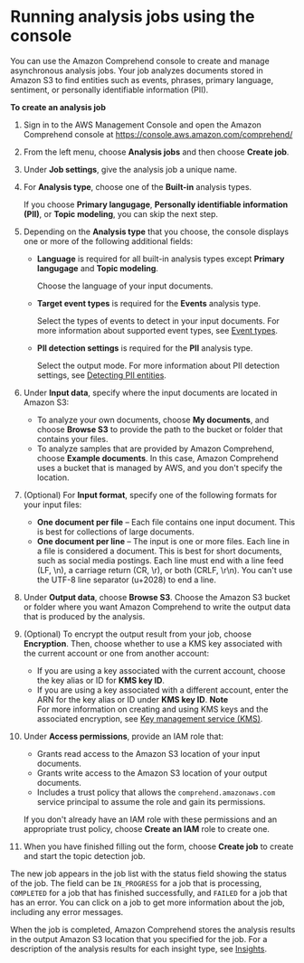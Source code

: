 # Running analysis jobs using the console<a name="analysis-jobs"></a>

You can use the Amazon Comprehend console to create and manage asynchronous analysis jobs\. Your job analyzes documents stored in Amazon S3 to find entities such as events, phrases, primary language, sentiment, or personally identifiable information \(PII\)\.

**To create an analysis job**

1. Sign in to the AWS Management Console and open the Amazon Comprehend console at [https://console\.aws\.amazon\.com/comprehend/](https://console.aws.amazon.com/comprehend/)

1. From the left menu, choose **Analysis jobs** and then choose **Create job**\. 

1. Under **Job settings**, give the analysis job a unique name\.

1. For **Analysis type**, choose one of the **Built\-in** analysis types\.

   If you choose **Primary langugage**, **Personally identifiable information \(PII\)**, or **Topic modeling**, you can skip the next step\.

1. Depending on the **Analysis type** that you choose, the console displays one or more of the following additional fields:
   + **Language** is required for all built\-in analysis types except **Primary langugage** and **Topic modeling**\.

     Choose the language of your input documents\.
   + **Target event types** is required for the **Events** analysis type\.

     Select the types of events to detect in your input documents\. For more information about supported event types, see [Event types](how-events.md#events-types)\.
   + **PII detection settings** is required for the **PII** analysis type\.

     Select the output mode\. For more information about PII detection settings, see [Detecting PII entities](how-pii.md)\.

1. Under **Input data**, specify where the input documents are located in Amazon S3:
   + To analyze your own documents, choose **My documents**, and choose **Browse S3** to provide the path to the bucket or folder that contains your files\.
   + To analyze samples that are provided by Amazon Comprehend, choose **Example documents**\. In this case, Amazon Comprehend uses a bucket that is managed by AWS, and you don't specify the location\.

1. \(Optional\) For **Input format**, specify one of the following formats for your input files:
   + **One document per file** – Each file contains one input document\. This is best for collections of large documents\.
   + **One document per line** – The input is one or more files\. Each line in a file is considered a document\. This is best for short documents, such as social media postings\. Each line must end with a line feed \(LF, \\n\), a carriage return \(CR, \\r\), or both \(CRLF, \\r\\n\)\. You can't use the UTF\-8 line separator \(u\+2028\) to end a line\.

1. Under **Output data**, choose **Browse S3**\. Choose the Amazon S3 bucket or folder where you want Amazon Comprehend to write the output data that is produced by the analysis\.

1. \(Optional\) To encrypt the output result from your job, choose **Encryption**\. Then, choose whether to use a KMS key associated with the current account or one from another account:
   + If you are using a key associated with the current account, choose the key alias or ID for **KMS key ID**\.
   + If you are using a key associated with a different account, enter the ARN for the key alias or ID under **KMS key ID**\.
**Note**  
For more information on creating and using KMS keys and the associated encryption, see [Key management service \(KMS\)](https://docs.aws.amazon.com/kms/latest/developerguide/overview.html)\.

1. Under **Access permissions**, provide an IAM role that:
   + Grants read access to the Amazon S3 location of your input documents\.
   + Grants write access to the Amazon S3 location of your output documents\.
   + Includes a trust policy that allows the `comprehend.amazonaws.com` service principal to assume the role and gain its permissions\.

   If you don't already have an IAM role with these permissions and an appropriate trust policy, choose **Create an IAM** role to create one\.

1. When you have finished filling out the form, choose **Create job** to create and start the topic detection job\.

The new job appears in the job list with the status field showing the status of the job\. The field can be `IN_PROGRESS` for a job that is processing, `COMPLETED` for a job that has finished successfully, and `FAILED` for a job that has an error\. You can click on a job to get more information about the job, including any error messages\.

When the job is completed, Amazon Comprehend stores the analysis results in the output Amazon S3 location that you specified for the job\. For a description of the analysis results for each insight type, see [Insights](concepts-insights.md)\. 